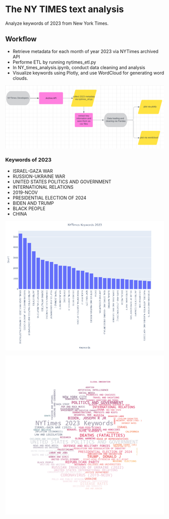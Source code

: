 # The NY TIMES text analysis
Analyze keywords of 2023 from New York Times.  



## Workflow  
* Retrieve metadata for each month of year 2023 via NYTimes archived API  
* Performe ETL by running nytimes_etl.py
* In NY_times_analysis.ipynb, conduct data cleaning and analysis
* Visualize keywords using Plotly, and use WordCloud for generating word clouds.


![workflow](workflow.png)


### Keywords of 2023

* ISRAEL-GAZA WAR
* RUSSION-UKRAINE WAR
* UNITED STATES POLITICS AND GOVERNMENT
* INTERNATIONAL RELATIONS
* 2019-NCOV
* PRESIDENTIAL ELECTION OF 2024
* BIDEN AND TRUMP
* BLACK PEOPLE
* CHINA

![plotly](keywords_2023_plotly.png)

![wordcloud](NYTimes_keywords_2023.png)


